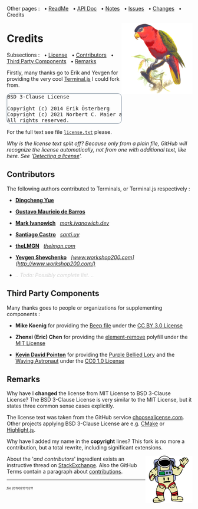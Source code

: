 Other pages : &nbsp;
 • [ReadMe](./../README.md) &nbsp;
 • [API Doc](./api.md) &nbsp;
 • [Notes](./notes.md) &nbsp;
 • [Issues](./issues.md) &nbsp;
 • [Changes](./changes.md) &nbsp;
 • Credits

<img src="./docs/20210512o1713.purple-bellied-lory.v2.x0256y0256.png" align="right" width="192" height="192" alt="Purple-Bellied Lory">

<a name="license"></a>
# Credits

Subsections : &nbsp;
 • [License](#license) &nbsp;
 • [Contributors](#contributors) &nbsp;
 • [Third Party Components](#thirdparty) &nbsp;
 • [Remarks](#remarks) &nbsp;

Firstly, many thanks go to Erik and Yevgen for providing the very cool
 [Terminal.js](https://github.com/eosterberg/terminaljs)
 I could fork from.

<pre style="border:1px solid LightSlateGrey; border-radius:0.7em;">
BSD 3-Clause License

Copyright (c) 2014 Erik Österberg
Copyright (c) 2021 Norbert C. Maier and contributors
All rights reserved.
</pre>

For the full text see file [`license.txt`](./../license.txt) please.

 _Why is the license text split off? Because only from a plain file, GitHub
 will recognize the license automatically, not from one with additional text, like here. See
 '[Detecting a license](https://docs.github.com/en/github/creating-cloning-and-archiving-repositories/licensing-a-repository#detecting-a-license)'._

<a name="contributors"></a>
<a name="credits"></a>
## Contributors

The following authors contributed to Terminals, or Terminal.js respectively :

- **[Dingcheng Yue](https://github.com/DarwinSenior)**

- **[Gustavo Mauricio de Barros](https://github.com/gumbarros)**

- **[Mark Ivanowich](https://github.com/MarkIvanowich)** &nbsp; _[mark.ivanowich.dev](https://mark.ivanowich.dev/)_

- **[Santiago Castro](https://github.com/bryant1410)** &nbsp; _[santi.uy](https://santi.uy/)_

- **[theLMGN](https://github.com/theLMGN)** &nbsp; _[thelmgn.com](http://thelmgn.com/)_

- **[Yevgen Shevchenko](https://github.com/commanddotcom)** &nbsp; _[www.workshop200.com](http://www.workshop200.com/)_

- *<span style="color:LightGray;">.. Todo: Possibly complete list. ..</span>*

<a name="thirdparty"></a>
## Third Party Components

Many thanks goes to people or organizations for supplementing components :

- **Mike Koenig** for providing the [Beep file](https://soundbible.com/1252-Bleep.html)
 under the [CC BY 3.0 License](https://creativecommons.org/licenses/by/3.0/)

- **Zhenxi (Eric) Chen** for providing the
 [element-remove](https://github.com/chenzhenxi/element-remove/blob/master/index.js)
 polyfill under the [MIT License](https://choosealicense.com/licenses/mit/)

- **[Kevin David Pointon](https://openclipart.org/artist/Firkin)** for providing the
 [Purple Bellied Lory](https://openclipart.org/detail/241426/purplebellied-lory)
 and the
 [Waving Astronaut](https://openclipart.org/detail/304180/waving-astronaut)
 under the [CC0 1.0 License](https://creativecommons.org/publicdomain/zero/1.0)

<a name="remarks"></a>
## Remarks

Why have I **changed** the license from MIT License to BSD 3-Clause License?
The BSD 3-Clause License is very similar to the MIT License,
 but it states three common sense cases explicitly.

The license text was taken from the GitHub service
[choosealicense.com](https://choosealicense.com/licenses/bsd-3-clause/).
Other projects applying BSD 3-Clause License are e.g.
[CMake](https://gitlab.kitware.com/cmake/cmake)
or [Highlight.js](https://github.com/highlightjs/highlight.js).

Why have I added my name in the **copyright** lines?
This fork is no more a contribution, but a total rewrite, including
significant extensions.

<img src="./docs/20210512o1743.waving-astronaut.v2.p12.png" align="right" width="128" height="128" alt="Waving Astronaut">

About the '_and contributors_' ingredient exists an instructive thread on
[StackExchange](https://opensource.stackexchange.com/questions/5508/what-does-and-contributors-in-the-copyright-byline-imply).
Also the GitHub Terms contain a paragraph about
[contributions](https://docs.github.com/en/github/site-policy/github-terms-of-service#6-contributions-under-repository-license).


---

<sup><sub><sup>*file 20190213°0211*</sup></sub></sup>
